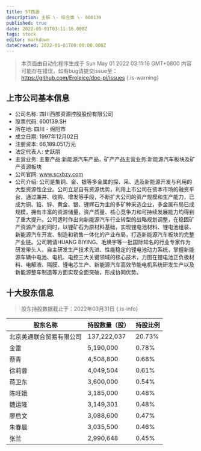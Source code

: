 ```yaml
---
title: ST西源
description: 主板 \- 综合类 \- 600139
published: true
date: 2022-05-01T03:11:16.000Z
tags: stock
editor: markdown
dateCreated: 2022-01-01T00:00:00.000Z
---
```


> 本页面由自动化程序生成于 Sun May 01 2022 03:11:16 GMT+0800
> 内容可能存在错误，如有bug请提交issue至：https://github.com/Eroleice/doc-pi/issues
{.is-warning}

## 上市公司基本信息
- 公司名称: 四川西部资源控股股份有限公司
- 股票代码: 600139.SH
- 所在地: 四川 - 绵阳市
- 成立日期: 1997年12月02日
- 注册资本: 66,189.051万元
- 法定代表人: 史跃朋
- 主营业务: 主要产品:新能源汽车产品，矿产产品主营业务:新能源汽车板块及矿产资源板块
- 公司官网: www.scxbzy.com
- 公司介绍: 公司是集铜、金、银等多金属的探、采、选及新能源开发与利用的大型资源性企业。公司立足自有资源优势，利用上市公司在资本市场的融资平台，通过兼并、收购、增发等手段，不断扩大公司的资产规模和生产能力，已成为铜、铅、锌、黄金、银、锂辉石为主的多矿种采选企业，多金属布局已成规模，拥有丰富的资源储量，资产质量、核心竞争力和可持续发展能力均得到了重大提升。公司适时作出向新能源汽车行业转型的战略规划调整，在稳固矿产资源产业的同时，以锂矿石为原材料基础，实现锂电池材料、锂电池组装、新能源汽车开发、制造和销售一体化的产业布局，打造新能源汽车板块的完整产业链。公司聘请HUANG BIYING、毛焕宇等一批国际知名的行业专家作为研发带头人，自主研发生产技术先进、性能稳定的锂电池动力系统，掌握新能源车辆中电池、电机、电控三大关键领域的核心技术，力图在锂电池正负极材料、电解液、隔膜、锂电芯生产、新能源汽车高效节能电机系统研发生产以及新能源整车制造等方面实现全面突破，形成协同优势。


## 十大股东信息
> 股东持股数据截止于：2022年03月31日
{.is-info}

| 股东名称 | 持股数量（股） | 持股比例 |
| --- | --- | --- |
| 北京美通联合贸易有限公司 | 137,222,037 | 20.73% |
| 金雷 | 5,190,000 | 0.78% |
| 蔡青 | 4,508,800 | 0.68% |
| 徐莉蓉 | 4,049,504 | 0.61% |
| 蒋卫东 | 3,600,000 | 0.54% |
| 陈旺娥 | 3,185,000 | 0.48% |
| 魏运隆 | 3,149,301 | 0.48% |
| 廖启文 | 3,088,600 | 0.47% |
| 朱春晨 | 3,035,500 | 0.46% |
| 张兰 | 2,990,648 | 0.45% |




